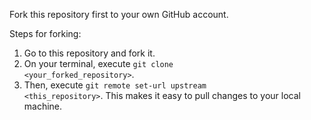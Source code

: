 Fork this repository first to your own GitHub account.

Steps for forking:
1. Go to this repository and fork it.
2. On your terminal, execute <code>git clone <your_forked_repository></code>.
3. Then, execute <code>git remote set-url upstream <this_repository></code>. This makes it easy to pull changes to your local machine.
